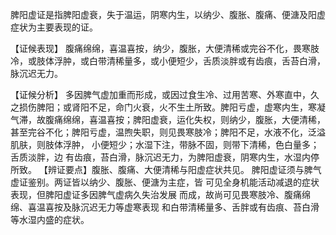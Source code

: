 脾阳虚证是指脾阳虚衰，失于温运，阴寒内生，以纳少、腹胀、腹痛、便溏及阳虚症状为主要表现的证。

【证候表现】
腹痛绵绵，喜温喜按，纳少，腹胀，大便清稀或完谷不化，畏寒肢冷，或肢体浮肿，或白带清稀量多，或小便短少，舌质淡胖或有齿痕，舌苔白滑，脉沉迟无力。

【证候分析】
多因脾气虚加重而形成，或因过食生冷、过用苦寒、外寒直中，久之损伤脾阳；或肾阳不足，命门火衰，火不生土所致。脾阳亏虚，虚寒内生，寒凝气滞，故腹痛绵绵，喜温喜按；脾阳虚衰，运化失权，则纳少，腹胀，大便清稀，甚至完谷不化；脾阳亏虚，温煦失职，则见畏寒肢冷；脾阳不足，水液不化，泛溢肌肤，则肢体浮肿，
小便短少；水湿下注，带脉不固，则带下清稀，色白量多；舌质淡胖，边
有齿痕，苔白滑，脉沉迟无力，为脾阳虚衰，阴寒内生，水湿内停所致。
【辨证要点】腹胀、腹痛、大便清稀与阳虚症状共见。
脾阳虚证须与脾气虚证鉴别。两证皆以纳少、腹胀、便溏为主症，皆
可见全身机能活动减退的症状表现，但脾阳虚证多因脾气虚病久失治发展
而成，故尚可见畏寒肢冷、腹痛绵绵、喜温喜按及脉沉迟无力等虚寒表现
和白带清稀量多、舌胖或有齿痕、苔白滑等水湿内盛的症状。